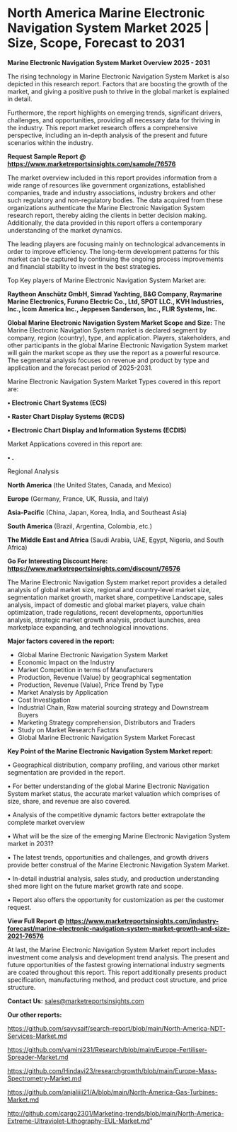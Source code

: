 # North America Marine Electronic Navigation System Market 2025 | Size, Scope, Forecast to 2031

<Strong> Marine Electronic Navigation System Market Overview 2025 - 2031</strong>

The rising technology in Marine Electronic Navigation System Market is also depicted in this research report. Factors that are boosting the growth of the market, and giving a positive push to thrive in the global market is explained in detail.

Furthermore, the report highlights on emerging trends, significant drivers, challenges, and opportunities, providing all necessary data for thriving in the industry. This report market research offers a comprehensive perspective, including an in-depth analysis of the present and future scenarios within the industry.

<strong>Request Sample Report @ <a href=https://www.marketreportsinsights.com/sample/76576>https://www.marketreportsinsights.com/sample/76576</a></strong>

The market overview included in this report provides information from a wide range of resources like government organizations, established companies, trade and industry associations, industry brokers and other such regulatory and non-regulatory bodies. The data acquired from these organizations authenticate the Marine Electronic Navigation System research report, thereby aiding the clients in better decision making. Additionally, the data provided in this report offers a contemporary understanding of the market dynamics.

The leading players are focusing mainly on technological advancements in order to improve efficiency. The long-term development patterns for this market can be captured by continuing the ongoing process improvements and financial stability to invest in the best strategies.

Top Key players of Marine Electronic Navigation System Market are:

<strong>Raytheon Anschütz GmbH, Simrad Yachting, B&G Company, Raymarine Marine Electronics, Furuno Electric Co., Ltd, SPOT LLC., KVH Industries, Inc., Icom America Inc., Jeppesen Sanderson, Inc., FLIR Systems, Inc.</strong>

<strong><b>Global Marine Electronic Navigation System Market Scope and Size:</b></strong>
The Marine Electronic Navigation System market is declared segment by company, region (country), type, and application. Players, stakeholders, and other participants in the global Marine Electronic Navigation System market will gain the market scope as they use the report as a powerful resource. The segmental analysis focuses on revenue and product by type and application and the forecast period of 2025-2031.

Marine Electronic Navigation System Market Types covered in this report are:

<strong>• Electronic Chart Systems (ECS)

• Raster Chart Display Systems (RCDS)

• Electronic Chart Display and Information Systems (ECDIS)</strong>

Market Applications covered in this report are:

<strong>• .</strong> 

Regional Analysis

<strong>North America</strong> (the United States, Canada, and Mexico)

<strong>Europe</strong> (Germany, France, UK, Russia, and Italy)

<strong>Asia-Pacific</strong> (China, Japan, Korea, India, and Southeast Asia)

<strong>South America</strong> (Brazil, Argentina, Colombia, etc.)

<strong>The Middle East and Africa</strong> (Saudi Arabia, UAE, Egypt, Nigeria, and South Africa)

<strong>Go For Interesting Discount Here: <a href=https://www.marketreportsinsights.com/discount/76576>https://www.marketreportsinsights.com/discount/76576</a></strong>

The Marine Electronic Navigation System market report provides a detailed analysis of global market size, regional and country-level market size, segmentation market growth, market share, competitive Landscape, sales analysis, impact of domestic and global market players, value chain optimization, trade regulations, recent developments, opportunities analysis, strategic market growth analysis, product launches, area marketplace expanding, and technological innovations.

<strong><b>Major factors covered in the report:</b></strong>
<ul>
  <li>Global Marine Electronic Navigation System Market </li>
  <li>Economic Impact on the Industry</li>
  <li>Market Competition in terms of Manufacturers</li>
  <li>Production, Revenue (Value) by geographical segmentation</li>
  <li>Production, Revenue (Value), Price Trend by Type</li>
  <li>Market Analysis by Application</li>
  <li>Cost Investigation</li>
  <li>Industrial Chain, Raw material sourcing strategy and Downstream Buyers</li>
  <li>Marketing Strategy comprehension, Distributors and Traders</li>
  <li>Study on Market Research Factors</li>
  <li>Global Marine Electronic Navigation System Market Forecast</li>
</ul>

<strong><b>Key Point of the Marine Electronic Navigation System Market report:</b></strong>

• Geographical distribution, company profiling, and various other market segmentation are provided in the report.

• For better understanding of the global Marine Electronic Navigation System market status, the accurate market valuation which comprises of size, share, and revenue are also covered.

• Analysis of the competitive dynamic factors better extrapolate the complete market overview

• What will be the size of the emerging Marine Electronic Navigation System market in 2031?

• The latest trends, opportunities and challenges, and growth drivers provide better construal of the Marine Electronic Navigation System Market.

• In-detail industrial analysis, sales study, and production understanding shed more light on the future market growth rate and scope.

• Report also offers the opportunity for customization as per the customer request.

<strong><b>View Full Report @ <a href=https://www.marketreportsinsights.com/industry-forecast/marine-electronic-navigation-system-market-growth-and-size-2021-76576>https://www.marketreportsinsights.com/industry-forecast/marine-electronic-navigation-system-market-growth-and-size-2021-76576</a></b></strong>


At last, the Marine Electronic Navigation System Market report includes investment come analysis and development trend analysis. The present and future opportunities of the fastest growing international industry segments are coated throughout this report. This report additionally presents product specification, manufacturing method, and product cost structure, and price structure.

<strong>Contact Us:</strong>
sales@marketreportsinsights.com

<strong>Our other reports:</strong>

<a href=https://github.com/sayysaif/search-report/blob/main/North-America-NDT-Services-Market.md>https://github.com/sayysaif/search-report/blob/main/North-America-NDT-Services-Market.md</a>

<a href=https://github.com/yamini231/Research/blob/main/Europe-Fertiliser-Spreader-Market.md>https://github.com/yamini231/Research/blob/main/Europe-Fertiliser-Spreader-Market.md</a>

<a href=https://github.com/Hindavi23/researchgrowth/blob/main/Europe-Mass-Spectrometry-Market.md>https://github.com/Hindavi23/researchgrowth/blob/main/Europe-Mass-Spectrometry-Market.md</a>

<a href=https://github.com/anjaliiii21/A/blob/main/North-America-Gas-Turbines-Market.md>https://github.com/anjaliiii21/A/blob/main/North-America-Gas-Turbines-Market.md</a>

<a href=http://github.com/cargo2301/Marketing-trends/blob/main/North-America-Extreme-Ultraviolet-Lithography-EUL-Market.md>http://github.com/cargo2301/Marketing-trends/blob/main/North-America-Extreme-Ultraviolet-Lithography-EUL-Market.md</a>"
